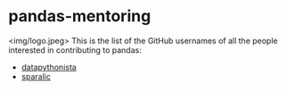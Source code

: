 # pandas-mentoring
<img/logo.jpeg>
This is the list of the GitHub usernames of all the people interested in contributing to pandas:

- [datapythonista](https://github.com/datapythonista/)
- [sparalic](https://github.com/sparalic/)
